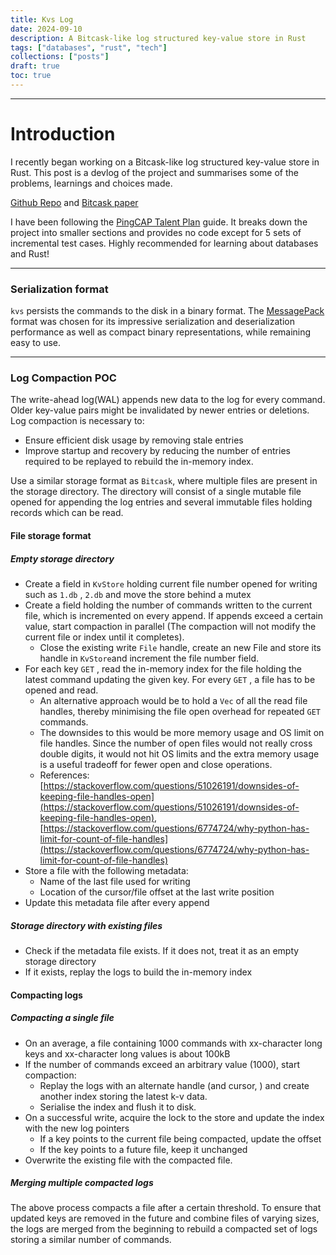 ```yaml
---
title: Kvs Log
date: 2024-09-10
description: A Bitcask-like log structured key-value store in Rust
tags: ["databases", "rust", "tech"]
collections: ["posts"]
draft: true
toc: true
---
```


---

# Introduction

I recently began working on a Bitcask-like log structured key-value store in Rust. This post is a devlog of the project and summarises some of the problems, learnings and choices made.

[Github Repo](https://github.com/anirudhsudhir/kvs) and [Bitcask paper](https://riak.com/assets/bitcask-intro.pdf)

I have been following the [PingCAP Talent Plan](https://github.com/pingcap/talent-plan/blob/master/courses/rust/README.md) guide. It breaks down the project into smaller sections and provides no code except for 5 sets of incremental test cases. Highly recommended for learning about databases and Rust!

---

### Serialization format

`kvs` persists the commands to the disk in a binary format. The [MessagePack](https://msgpack.org/) format was chosen for its impressive serialization and deserialization performance as well as compact binary representations, while remaining easy to use.

---

### Log Compaction POC

The write-ahead log(WAL) appends new data to the log for every command. Older key-value pairs might be invalidated by newer entries or deletions. Log compaction is necessary to:

- Ensure efficient disk usage by removing stale entries
- Improve startup and recovery by reducing the number of entries required to be replayed to rebuild the in-memory index.

Use a similar storage format as `Bitcask`, where multiple files are present in the storage directory. The directory will consist of a single mutable file opened for appending the log entries and several immutable files holding records which can be read.

#### File storage format

##### Empty storage directory

- Create a field in `KvStore` holding current file number opened for writing such as `1.db` , `2.db` and move the store behind a mutex
- Create a field holding the number of commands written to the current file, which is incremented on every append. If appends exceed a certain value, start compaction in parallel (The compaction will not modify the current file or index until it completes).
  - Close the existing write `File` handle, create an new File and store its handle in `KvStore`and increment the file number field.
- For each key `GET` , read the in-memory index for the file holding the latest command updating the given key. For every `GET` , a file has to be opened and read.
  - An alternative approach would be to hold a `Vec` of all the read file handles, thereby minimising the file open overhead for repeated `GET` commands.
  - The downsides to this would be more memory usage and OS limit on file handles. Since the number of open files would not really cross double digits, it would not hit OS limits and the extra memory usage is a useful tradeoff for fewer open and close operations.
  - References: [https://stackoverflow.com/questions/51026191/downsides-of-keeping-file-handles-open](https://stackoverflow.com/questions/51026191/downsides-of-keeping-file-handles-open), [https://stackoverflow.com/questions/6774724/why-python-has-limit-for-count-of-file-handles](https://stackoverflow.com/questions/6774724/why-python-has-limit-for-count-of-file-handles)
- Store a file with the following metadata:
  - Name of the last file used for writing
  - Location of the cursor/file offset at the last write position
- Update this metadata file after every append

##### Storage directory with existing files

- Check if the metadata file exists. If it does not, treat it as an empty storage directory
- If it exists, replay the logs to build the in-memory index

#### Compacting logs

##### Compacting a single file

- On an average, a file containing 1000 commands with xx-character long keys and xx-character long values is about 100kB
- If the number of commands exceed an arbitrary value (1000), start compaction:
  - Replay the logs with an alternate handle (and cursor, ) and create another index storing the latest k-v data.
  - Serialise the index and flush it to disk.
- On a successful write, acquire the lock to the store and update the index with the new log pointers
  - If a key points to the current file being compacted, update the offset
  - If the key points to a future file, keep it unchanged
- Overwrite the existing file with the compacted file.

##### Merging multiple compacted logs

The above process compacts a file after a certain threshold. To ensure that updated keys are removed in the future and combine files of varying sizes, the logs are merged from the beginning to rebuild a compacted set of logs storing a similar number of commands.
